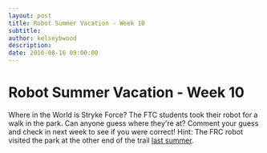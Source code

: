```yaml
---
layout: post
title: Robot Summer Vacation - Week 10
subtitle:
author: kelseybwood
description:
date: 2016-08-16 09:00:00
---
```


# Robot Summer Vacation - Week 10

Where in the World is Stryke Force? The FTC students took their robot for a walk in the park. Can anyone guess where they're at? Comment your guess and check in next week to see if you were correct! Hint: The FRC robot visited the park at the other end of the trail [last summer](/2015/07/10/mavericks-summer-adventures-week-6/).
